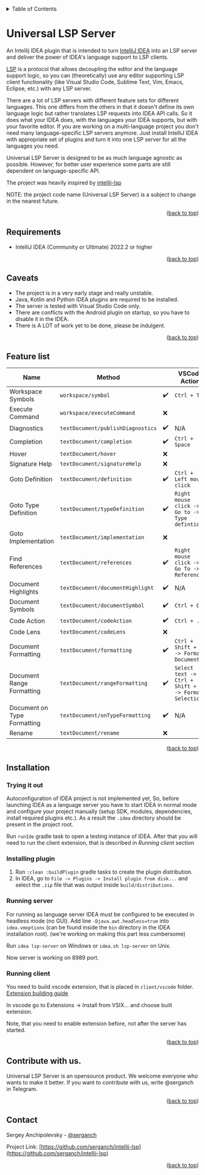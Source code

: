 <a name="readme-top"></a>

<details>
  <summary>Table of Contents</summary>
  <ol>
    <li><a href="#universal-lsp-server">Universal LSP server</a></li>
    <li><a href="#requirements">Requirements</a></li>
    <li><a href="#caveats">Caveats</a></li>
    <li><a href="#feature-list">Feature list</a></li>
    <li><a href="#usage">Usage</a></li>
    <li><a href="#installation">Installation</a></li>
    <li><a href="#contribute-with-us">Contribute with us</a></li>
    <li><a href="#contact">Contact</a></li>
  </ol>
</details>


# Universal LSP Server

An Intellij IDEA plugin that is intended to turn [IntelliJ IDEA](https://github.com/JetBrains/intellij-community) into an LSP server and deliver the power of IDEA's language support to LSP clients.

[LSP](https://microsoft.github.io/language-server-protocol/specifications/lsp/3.17/specification/)
is a protocol that allows decoupling the editor and the language support logic,
so you can (theoretically) use any editor supporting LSP client functionality
(like Visual Studio Code, Sublime Text, Vim, Emacs, Eclipse, etc.) with any LSP server.

There are a lot of LSP servers with different feature sets for different languages.
This one differs from the others in that it doesn't define its own language logic
but rather translates LSP requests into IDEA API calls.
So it does what your IDEA does, with the languages your IDEA supports, but with your favorite editor.
If you are working on a multi-language project you don't need many language-specific LSP servers anymore.
Just install IntelliJ IDEA with appropriate set of plugins and turn it into one LSP server for all the languages you need. 

Universal LSP Server is designed to be as much language agnostic as possible.
However, for better user experience some parts are still dependent on language-specific API. 

The project was heavily inspired by [intellij-lsp](https://github.com/Ruin0x11/intellij-lsp-server)

NOTE: the project code name (Universal LSP Server) is a subject to change in the nearest future.

<p align="right">(<a href="#readme-top">back to top</a>)</p>

## Requirements
- IntelliJ IDEA (Community or Ultimate) 2022.2 or higher

<p align="right">(<a href="#readme-top">back to top</a>)</p>

## Caveats
- The project is in a very early stage and really unstable.
- Java, Kotlin and Python IDEA plugins are required to be installed.
- The server is tested with Visual Studio Code only.
- There are conflicts with the Android plugin on startup, so you have to disable it in the IDEA.
- There is A LOT of work yet to be done, please be indulgent.

<p align="right">(<a href="#readme-top">back to top</a>)</p>

## Feature list

| Name                        | Method                            |                    | VSCode Action                                         |
|-----------------------------|-----------------------------------|--------------------|-------------------------------------------------------|
| Workspace Symbols           | `workspace/symbol`                | :heavy_check_mark: | `Ctrl + T`                                            |
| Execute Command             | `workspace/executeCommand`        | :x:                |                                                       |
| Diagnostics                 | `textDocument/publishDiagnostics` | :heavy_check_mark: | N/A                                                   |
| Completion                  | `textDocument/completion`         | :heavy_check_mark: | `Ctrl + Space`                                        |
| Hover                       | `textDocument/hover`              | :x:                |                                                       |
| Signature Help              | `textDocument/signatureHelp`      | :x:                |                                                       |
| Goto Definition             | `textDocument/definition`         | :heavy_check_mark: | `Ctrl + Left mouse click`                             |
| Goto Type Definition        | `textDocument/typeDefinition`     | :heavy_check_mark: | `Right mouse click -> Go to -> Type defintion`        |
| Goto Implementation         | `textDocument/implementation`     | :x:                |                                                       |
| Find References             | `textDocument/references`         | :heavy_check_mark: | `Right mouse click -> Go To -> References`            |
| Document Highlights         | `textDocument/documentHighlight`  | :heavy_check_mark: | N/A                                                   |
| Document Symbols            | `textDocument/documentSymbol`     | :heavy_check_mark: | `Ctrl + O`                                            |
| Code Action                 | `textDocument/codeAction`         | :heavy_check_mark: | `Ctrl + .`                                            |
| Code Lens                   | `textDocument/codeLens`           | :x:                |                                                       |
| Document Formatting         | `textDocument/formatting`         | :heavy_check_mark: | `Ctrl + Shift + P -> Format Document`                 |
| Document Range Formatting   | `textDocument/rangeFormatting`    | :heavy_check_mark: | `Select text -> Ctrl + Shift + P -> Format Selection` |
| Document on Type Formatting | `textDocument/onTypeFormatting`   | :heavy_check_mark: | N/A                                                   |
| Rename                      | `textDocument/rename`             | :x:                |                                                       |

<p align="right">(<a href="#readme-top">back to top</a>)</p>

## Installation

### Trying it out
Autoconfiguration of IDEA project is not implemented yet,
So, before launching IDEA as a language server you have to start IDEA in normal mode
and configure your project manually (setup SDK, modules, dependencies, install required plugins etc.).
As a result the `.idea` directory should be present in the project root.

Run `runIde` gradle task to open a testing instance of IDEA.
After that you will need to run the client extension, that is described in *Running client* section  

### Installing plugin
1. Run `:clean :buildPlugin` gradle tasks to create the plugin distribution.
2. In IDEA, go to `File -> Plugins -> Install plugin from disk...` and select the `.zip` file that was output inside `build/distributions`.

### Running server
For running as language server IDEA must be configured to be executed in headless mode (no GUI).
Add line `-Djava.awt.headless=true` into `idea.vmoptions` (can be found inside the `bin` directory in the IDEA installation root).
(we're working on making this part less cumbersome)

Run `idea lsp-server` on Windows or `idea.sh lsp-server` on Unix.

Now server is working on 8989 port.

### Running client
You need to build vscode extension, that is placed in `client/vscode` folder.
[Extension building guide](https://code.visualstudio.com/api/working-with-extensions/publishing-extension#packaging-extensions)

In vscode go to Extensions -> Install from VSIX... and choose built extension.

Note, that you need to enable extension before, not after the server has started.

<p align="right">(<a href="#readme-top">back to top</a>)</p>

## Contribute with us.

Universal LSP Server is an opensource product. We welcome everyone who wants to make it better.
If you want to contribute with us, write @serganch in Telegram.

<p align="right">(<a href="#readme-top">back to top</a>)</p>

## Contact

Sergey Anchipolevsky - [@serganch](https://t.me/serganch)

Project Link: [https://github.com/serganch/intellij-lsp](https://github.com/serganch/intellij-lsp)

<p align="right">(<a href="#readme-top">back to top</a>)</p>
